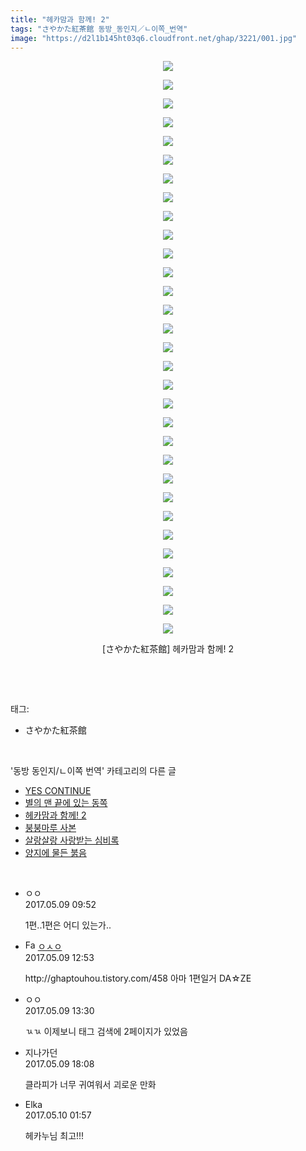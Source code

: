 ```yaml
---
title: "헤카맘과 함께! 2"
tags: "さやかた紅茶館 동방_동인지／ㄴ이쪽_번역"
image: "https://d2l1b145ht03q6.cloudfront.net/ghap/3221/001.jpg"
---
```

<div class="article">
<p style="text-align: center; clear: none; float: none;"><img src="{{ site.imgserver1 }}/ghap/3221/001.jpg"/></p>
<p style="text-align: center; clear: none; float: none;"><img src="{{ site.imgserver1 }}/ghap/3221/002.jpg"/></p>
<p style="text-align: center; clear: none; float: none;"><img src="{{ site.imgserver1 }}/ghap/3221/003.jpg"/></p>
<p style="text-align: center; clear: none; float: none;"><img src="{{ site.imgserver1 }}/ghap/3221/004.jpg"/></p>
<p style="text-align: center; clear: none; float: none;"><img src="{{ site.imgserver1 }}/ghap/3221/005.jpg"/></p>
<p style="text-align: center; clear: none; float: none;"><img src="{{ site.imgserver1 }}/ghap/3221/006.jpg"/></p>
<p style="text-align: center; clear: none; float: none;"><img src="{{ site.imgserver1 }}/ghap/3221/007.jpg"/></p>
<p style="text-align: center; clear: none; float: none;"><img src="{{ site.imgserver1 }}/ghap/3221/008.jpg"/></p>
<p style="text-align: center; clear: none; float: none;"><img src="{{ site.imgserver1 }}/ghap/3221/009.jpg"/></p>
<p style="text-align: center; clear: none; float: none;"><img src="{{ site.imgserver1 }}/ghap/3221/010.jpg"/></p>
<p style="text-align: center; clear: none; float: none;"><img src="{{ site.imgserver1 }}/ghap/3221/011.jpg"/></p>
<p style="text-align: center; clear: none; float: none;"><img src="{{ site.imgserver1 }}/ghap/3221/012.jpg"/></p>
<p style="text-align: center; clear: none; float: none;"><img src="{{ site.imgserver1 }}/ghap/3221/013.jpg"/></p>
<p style="text-align: center; clear: none; float: none;"><img src="{{ site.imgserver1 }}/ghap/3221/014.jpg"/></p>
<p style="text-align: center; clear: none; float: none;"><img src="{{ site.imgserver1 }}/ghap/3221/015.jpg"/></p>
<p style="text-align: center; clear: none; float: none;"><img src="{{ site.imgserver1 }}/ghap/3221/016.jpg"/></p>
<p style="text-align: center; clear: none; float: none;"><img src="{{ site.imgserver1 }}/ghap/3221/017.jpg"/></p>
<p style="text-align: center; clear: none; float: none;"><img src="{{ site.imgserver1 }}/ghap/3221/018.jpg"/></p>
<p style="text-align: center; clear: none; float: none;"><img src="{{ site.imgserver1 }}/ghap/3221/019.jpg"/></p>
<p style="text-align: center; clear: none; float: none;"><img src="{{ site.imgserver1 }}/ghap/3221/020.jpg"/></p>
<p style="text-align: center; clear: none; float: none;"><img src="{{ site.imgserver1 }}/ghap/3221/021.jpg"/></p>
<p style="text-align: center; clear: none; float: none;"><img src="{{ site.imgserver1 }}/ghap/3221/022.jpg"/></p>
<p style="text-align: center; clear: none; float: none;"><img src="{{ site.imgserver1 }}/ghap/3221/023.jpg"/></p>
<p style="text-align: center; clear: none; float: none;"><img src="{{ site.imgserver1 }}/ghap/3221/024.jpg"/></p>
<p style="text-align: center; clear: none; float: none;"><img src="{{ site.imgserver1 }}/ghap/3221/025.jpg"/></p>
<p style="text-align: center; clear: none; float: none;"><img src="{{ site.imgserver1 }}/ghap/3221/026.jpg"/></p>
<p style="text-align: center; clear: none; float: none;"><img src="{{ site.imgserver1 }}/ghap/3221/027.jpg"/></p>
<p style="text-align: center; clear: none; float: none;"><img src="{{ site.imgserver1 }}/ghap/3221/028.jpg"/></p>
<p style="text-align: center; clear: none; float: none;"><img src="{{ site.imgserver1 }}/ghap/3221/029.jpg"/></p>
<p style="text-align: center; clear: none; float: none;"><img src="{{ site.imgserver1 }}/ghap/3221/030.jpg"/></p>
<p style="text-align: center; clear: none; float: none;"><img src="{{ site.imgserver1 }}/ghap/3221/031.jpg"/></p>
<p style="text-align: center; clear: none; float: none;">[さやかた紅茶館] 헤카맘과 함께! 2</p>
<p><br/></p>
</div><br/>
<div class="tagTrail">
<p>태그: </p>
<ul>
<li>さやかた紅茶館</li>
</ul>
</div><br/>
<div class="another">
<p>'동방 동인지/ㄴ이쪽 번역' 카테고리의 다른 글</p>
<ul>
<li><a href="/ghap_3233">YES CONTINUE</a></li>
<li><a href="/ghap_3232">별의 맨 끝에 있는 동쪽</a></li>
<li><a href="/ghap_3221">헤카맘과 함께! 2</a></li>
<li><a href="/ghap_3220">붕붕마루 사본</a></li>
<li><a href="/ghap_3219">살랑살랑 사랑받는 심비록</a></li>
<li><a href="/ghap_3218">양지에 물든 붉음</a></li>
</ul>
</div><br/>
<div class="cb_module cb_fluid">
<div class="cb_wrt cb_profile">
<div class="comment">
<ul>
<li class="cb_thumb_off" id="comment14984092">
<div class="cb_comment_area">
<div class="cb_info_area">
<div class="cb_section">
<span class="cb_nick_name">ㅇㅇ</span>
</div>
<div class="cb_section">
<span class="cb_date">2017.05.09 09:52 </span>
</div>
</div>
<div class="cb_dsc_comment">
<p class="cb_dsc">
											1편..1편은 어디 있는가..
										</p>
</div>
</div></li>
<li class="cb_thumb_off" id="comment14984327">
<div class="cb_comment_area">
<div class="cb_info_area">
<div class="cb_section">
<span class="cb_nick_name"><img alt="Favicon of http://google.com" height="16" onerror="this.onerror=null;this.parentNode.removeChild(this)" src="http://google.com/favicon.ico" width="16"/> <a href="http://google.com" onclick="return openLinkInNewWindow(this)">ㅇㅅㅇ</a></span>
</div>
<div class="cb_section">
<span class="cb_date">2017.05.09 12:53 </span>
</div>
</div>
<div class="cb_dsc_comment">
<p class="cb_dsc">
											http://ghaptouhou.tistory.com/458 아마 1편일거 DA☆ZE
										</p>
</div>
</div></li>
<li class="cb_thumb_off" id="comment14984364">
<div class="cb_comment_area">
<div class="cb_info_area">
<div class="cb_section">
<span class="cb_nick_name">ㅇㅇ</span>
</div>
<div class="cb_section">
<span class="cb_date">2017.05.09 13:30 </span>
</div>
</div>
<div class="cb_dsc_comment">
<p class="cb_dsc">
											ㄳㄳ 이제보니 태그 검색에 2페이지가 있었음
										</p>
</div>
</div></li>
<li class="cb_thumb_off" id="comment14984639">
<div class="cb_comment_area">
<div class="cb_info_area">
<div class="cb_section">
<span class="cb_nick_name">지나가던</span>
</div>
<div class="cb_section">
<span class="cb_date">2017.05.09 18:08 </span>
</div>
</div>
<div class="cb_dsc_comment">
<p class="cb_dsc">
											클라피가 너무 귀여워서 괴로운 만화
										</p>
</div>
</div></li>
<li class="cb_thumb_off" id="comment14985078">
<div class="cb_comment_area">
<div class="cb_info_area">
<div class="cb_section">
<span class="cb_nick_name">Elka</span>
</div>
<div class="cb_section">
<span class="cb_date">2017.05.10 01:57 </span>
</div>
</div>
<div class="cb_dsc_comment">
<p class="cb_dsc">
											헤카누님 최고!!!
										</p>
</div>
</div></li>
</ul>
</div>
</div><!-- commentList close -->
</div><br/>
